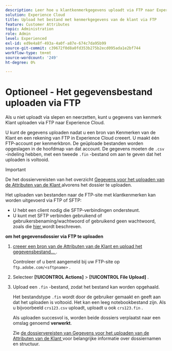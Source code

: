 ```yaml
---
description: Leer hoe u klantkenmerkgegevens uploadt via FTP naar Experience Cloud.
solution: Experience Cloud
title: Upload het bestand met kenmerkgegevens van de klant via FTP
feature: Customer Attributes
topic: Administration
role: Admin
level: Experienced
exl-id: ed9e4a8f-493a-4a0f-a87e-674c7da95b99
source-git-commit: c39672f0d8a0fd353b275b2ecd095ada1e2bf744
workflow-type: tm+mt
source-wordcount: '249'
ht-degree: 0%

---
```


# Optioneel - Het gegevensbestand uploaden via FTP

Als u niet uploadt via slepen en neerzetten, kunt u gegevens van kenmerk Klant uploaden via FTP naar Experience Cloud.

U kunt de gegevens uploaden nadat u een bron van Kenmerken van de Klant en een rekening van FTP in Experience Cloud creeert. U maakt één FTP-account per kenmerkbron. De geüploade bestanden worden opgeslagen in de hoofdmap van dat account. De gegevens moeten de `.csv` -indeling hebben, met een tweede `.fin` -bestand om aan te geven dat het uploaden is voltooid.

>[!IMPORTANT]
>
>De het dossiervereisten van het overzicht [ Gegevens voor het uploaden van de Attributen van de Klant ](crs-data-file.md) alvorens het dossier te uploaden.

Het uploaden van bestanden naar de FTP-site met klantkenmerken kan worden uitgevoerd via FTP of SFTP:

* U hebt een client nodig die SFTP-verbindingen ondersteunt.
* U kunt met SFTP verbinden gebruikend of gebruikersbenaming/wachtwoord of gebruikend geen wachtwoord, zoals die [ hier ](https://experienceleague.adobe.com/docs/analytics/export/ftp-and-sftp/secure-file-transfer-protocol/ftp-sftp-cert-auth.html) wordt beschreven.

**om het gegevensdossier via FTP te uploaden**

1. [ creeer een bron van de Attributen van de Klant en upload het gegevensbestand... ](t-crs-usecase.md).

   Controleer of u bent aangemeld bij uw FTP-site op `ftp.adobe.com/<sftpname>` .

1. Selecteer **[!UICONTROL Actions]** > **[!UICONTROL File Upload]** .

1. Upload een `.fin` -bestand, zodat het bestand kan worden opgehaald.

   Het bestandstype `.fin` wordt door de gebruiker gemaakt en geeft aan dat het uploaden is voltooid. Het kan een leeg notebookbestand zijn. Als u bijvoorbeeld `crs123.csv` uploadt, uploadt u ook `crs123.fin` .

   Als uploaden succesvol is, worden beide dossiers verplaatst naar een omslag genoemd **verwerkt**.

   Zie [ de dossiervereisten van Gegevens voor het uploaden van de Attributen van de Klant ](crs-data-file.md) voor belangrijke informatie over dossiernamen en structuur.
